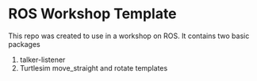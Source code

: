 # ROS Workshop Template
This repo was created to use in a workshop on ROS. It contains two basic packages
1. talker-listener 
2. Turtlesim move_straight and rotate templates
